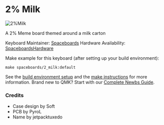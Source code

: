 # 2% Milk

![2%Milk](https://i.imgur.com/Ud96uXn.png)

A 2% Meme board themed around a milk carton

Keyboard Maintainer: [Spaceboards](https://github.com/Spaceboards)
Hardware Availability: [SpaceboardsHardware](https://github.com/Spaceboards/SpaceboardsHardware/tree/master/Keyboards/2%25%20Milk)

Make example for this keyboard (after setting up your build environment):

    make spaceboards/2_milk:default

See the [build environment setup](https://docs.qmk.fm/#/getting_started_build_tools) and the [make instructions](https://docs.qmk.fm/#/getting_started_make_guide) for more information. Brand new to QMK? Start with our [Complete Newbs Guide](https://docs.qmk.fm/#/newbs).

### Credits
+ Case design by Soft
+ PCB by PyroL
+ Name by jetpacktuxedo
